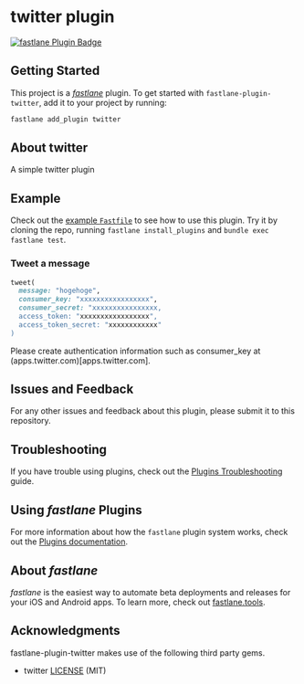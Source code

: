 # twitter plugin

[![fastlane Plugin Badge](https://rawcdn.githack.com/fastlane/fastlane/master/fastlane/assets/plugin-badge.svg)](https://rubygems.org/gems/fastlane-plugin-twitter)

## Getting Started

This project is a [_fastlane_](https://github.com/fastlane/fastlane) plugin. To get started with `fastlane-plugin-twitter`, add it to your project by running:

```bash
fastlane add_plugin twitter
```

## About twitter

A simple twitter plugin

## Example

Check out the [example `Fastfile`](fastlane/Fastfile) to see how to use this plugin. Try it by cloning the repo, running `fastlane install_plugins` and `bundle exec fastlane test`.

### Tweet a message

```Ruby
tweet(
  message: "hogehoge",
  consumer_key: "xxxxxxxxxxxxxxxxx",
  consumer_secret: "xxxxxxxxxxxxxxxx,
  access_token: "xxxxxxxxxxxxxxxxx",
  access_token_secret: "xxxxxxxxxxxx"
)
```

Please create authentication information such as consumer_key at (apps.twitter.com)[apps.twitter.com].


## Issues and Feedback

For any other issues and feedback about this plugin, please submit it to this repository.

## Troubleshooting

If you have trouble using plugins, check out the [Plugins Troubleshooting](https://docs.fastlane.tools/plugins/plugins-troubleshooting/) guide.

## Using _fastlane_ Plugins

For more information about how the `fastlane` plugin system works, check out the [Plugins documentation](https://docs.fastlane.tools/plugins/create-plugin/).

## About _fastlane_

_fastlane_ is the easiest way to automate beta deployments and releases for your iOS and Android apps. To learn more, check out [fastlane.tools](https://fastlane.tools).

## Acknowledgments

fastlane-plugin-twitter makes use of the following third party gems.

- twitter [LICENSE](https://github.com/sferik/twitter/blob/master/LICENSE.md) (MIT) 


